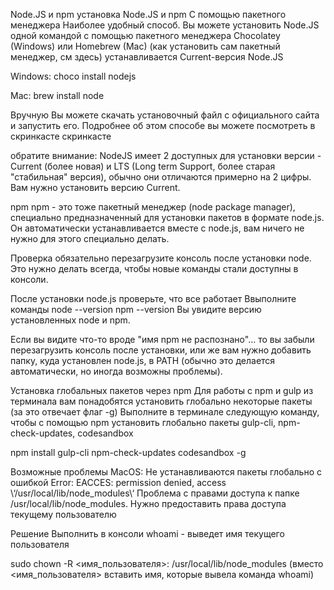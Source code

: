 Node.JS и npm
установка Node.JS и npm
С помощью пакетного менеджера
Наиболее удобный способ. Вы можете установить Node.JS одной командой с помощью пакетного менеджера Chocolatey (Windows) или Homebrew (Mac) (как установить сам пакетный менеджер, см здесь) устанавливается Current-версия Node.JS

Windows: choco install nodejs

Mac: brew install node

Вручную
Вы можете скачать установочный файл с официального сайта и запустить его. Подробнее об этом способе вы можете посмотреть в скринкасте скринкасте

обратите внимание: NodeJS имеет 2 доступных для установки версии - Current (более новая) и LTS (Long term Support, более старая "стабильная" версия), обычно они отличаются примерно на 2 цифры. Вам нужно установить версию Current.

npm
npm - это тоже пакетный менеджер (node package manager), специально предназначенный для установки пакетов в формате node.js. Он автоматически устанавливается вместе с node.js, вам ничего не нужно для этого специально делать.

Проверка
обязательно перезагрузите консоль после установки node. Это нужно делать всегда, чтобы новые команды стали доступны в консоли.

После установки node.js проверьте, что все работает Ввыполните команды node --version npm --version Вы увидите версию установленных node и npm.

Если вы видите что-то вроде "имя npm не распознано"... то вы забыли перезагрузить консоль после установки, или же вам нужно добавить папку, куда установлен node.js, в PATH (обычно это делается автоматически, но иногда возможны проблемы).

Установка глобальных пакетов через npm
Для работы с npm и gulp из терминала вам понадобятся установить глобально некоторые пакеты (за это отвечает флаг -g) Выполните в терминале следующую команду, чтобы с помощью npm установить глобально пакеты gulp-cli, npm-check-updates, codesandbox

npm install gulp-cli npm-check-updates codesandbox -g

Возможные проблемы
MacOS: Не устанавливаются пакеты глобально с ошибкой Error: EACCES: permission denied, access \‘/usr/local/lib/node_modules\‘
Проблема с правами доступа к папке /usr/local/lib/node_modules. Нужно предоставить права доступа текущему пользователю

Решение
Выполнить в консоли whoami - выведет имя текущего пользователя

sudo chown -R <имя_пользователя>: /usr/local/lib/node_modules (вместо <имя_пользователя> вставить имя, которые вывела команда whoami)
